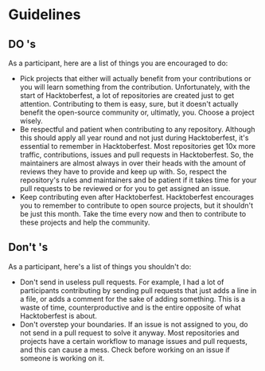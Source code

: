 # Guidelines

## DO 's
As a participant, here are a list of things you are encouraged to do:
- Pick projects that either will actually benefit from your contributions or you will learn something from the contribution. Unfortunately, with the start of Hacktoberfest, a lot of repositories are created just to get attention. Contributing to them is easy, sure, but it doesn't actually benefit the open-source community or, ultimatly, you. Choose a project wisely.
- Be respectful and patient when contributing to any repository. Although this should apply all year round and not just during Hacktoberfest, it's essential to remember in Hacktoberfest. Most repositories get 10x more traffic, contributions, issues and pull requests in Hacktoberfest. So, the maintainers are almost always in over their heads with the amount of reviews they have to provide and keep up with. So, respect the repository's rules and maintainers and be patient if it takes time for your pull requests to be reviewed or for you to get assigned an issue.
- Keep contributing even after Hacktoberfest. Hacktoberfest encourages you to remember to contribute to open source projects, but it shouldn't be just this month. Take the time every now and then to contribute to these projects and help the community.

## Don't 's
As a participant, here's a list of things you shouldn't do:
- Don't send in useless pull requests. For example, I had a lot of participants contributing by sending pull requests that just adds a line in a file, or adds a comment for the sake of adding something. This is a waste of time, counterproductive and is the entire opposite of what Hacktoberfest is about.
- Don't overstep your boundaries. If an issue is not assigned to you, do not send in a pull request to solve it anyway. Most repositories and projects have a certain workflow to manage issues and pull requests, and this can cause a mess. Check before working on an issue if someone is working on it.
